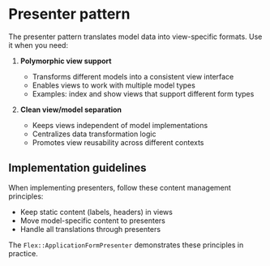 # Presenter pattern

The presenter pattern translates model data into view-specific formats. Use it when you need:

1. **Polymorphic view support**
   - Transforms different models into a consistent view interface
   - Enables views to work with multiple model types
   - Examples: index and show views that support different form types

2. **Clean view/model separation**
   - Keeps views independent of model implementations
   - Centralizes data transformation logic
   - Promotes view reusability across different contexts

## Implementation guidelines

When implementing presenters, follow these content management principles:

- Keep static content (labels, headers) in views
- Move model-specific content to presenters
- Handle all translations through presenters

The `Flex::ApplicationFormPresenter` demonstrates these principles in practice.
